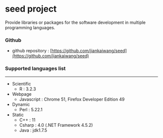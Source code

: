 # seed project

Provide libraries or packages for the software development in multiple programming languages.

### Github

* github repository : [https://github.com/jiankaiwang/seed](https://github.com/jiankaiwang/seed)

### Supported languages list
---

* Scientific
  * R : 3.2.3
* Webpage
  * Javascript : Chrome 51, Firefox Developer Edition 49
* Dynamic
  * Perl : 5.22.1
* Static
  * C++ : 11
  * Csharp : 4.0 (.NET Framework 4.5.2)
  * Java : jdk1.7.5